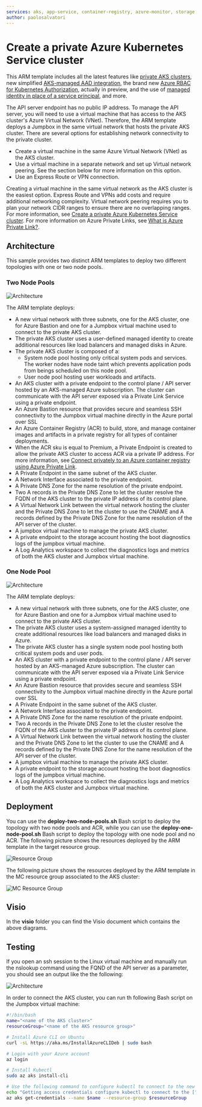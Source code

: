 ```yaml
---
services: aks, app-service, container-registry, azure-monitor, storage, virtual-network, virtual-machines, private-link, templates
author: paolosalvatori
---
```


# Create a private Azure Kubernetes Service cluster #

This ARM template includes all the latest features like [private AKS clusters](https://docs.microsoft.com/en-us/azure/aks/private-clusters), new simplified [AKS-managed AAD integration](https://docs.microsoft.com/en-us/azure/aks/managed-aad), the brand new [Azure RBAC for Kubernetes Authorization](https://docs.microsoft.com/en-us/azure/aks/manage-azure-rbac), actually in preview, and the use of [managed identity in place of a service principal](https://docs.microsoft.com/en-us/azure/aks/use-managed-identity), and more. 

The API server endpoint has no public IP address. To manage the API server, you will need to use a virtual machine that has access to the AKS cluster's Azure Virtual Network (VNet). Therefore, the ARM template deploys a Jumpbox in the same virtual network that hosts the private AKS cluster. There are several options for establishing network connectivity to the private cluster.

- Create a virtual machine in the same Azure Virtual Network (VNet) as the AKS cluster.
- Use a virtual machine in a separate network and set up Virtual network peering. See the section below for more information on this option.
- Use an Express Route or VPN connection.

Creating a virtual machine in the same virtual network as the AKS cluster is the easiest option. Express Route and VPNs add costs and require additional networking complexity. Virtual network peering requires you to plan your network CIDR ranges to ensure there are no overlapping ranges. For more information, see [Create a private Azure Kubernetes Service cluster](https://docs.microsoft.com/en-us/azure/aks/private-clusters). For more information on Azure Private Links, see [What is Azure Private Link?](https://docs.microsoft.com/en-us/azure/private-link/private-link-overview).

## Architecture ##

This sample provides two distinct ARM templates to deploy two different topologies with one or two node pools.

### Two Node Pools ###

![Architecture](images/architecture-two-node-pools.png)

The ARM template deploys:

- A new virtual network with three subnets, one for the AKS cluster, one for Azure Bastion and one for a Jumpbox virtual machine used to connect to the private AKS cluster.
- The private AKS cluster uses a user-defined managed identity to create additional resources like load balancers and managed disks in Azure.
- The private AKS cluster is composed of a:
  - System node pool hosting only critical system pods and services. The worker nodes have node taint which prevents application pods from beings scheduled on this node pool.
  - User node pool hosting user workloads and artifacts.
- An AKS cluster with a private endpoint to the control plane / API server hosted by an AKS-managed Azure subscription. The cluster can communicate with the API server exposed via a Private Link Service using a private endpoint.
- An Azure Bastion resource that provides secure and seamless SSH connectivity to the Jumpbox virtual machine directly in the Azure portal over SSL
- An Azure Container Registry (ACR) to build, store, and manage container images and artifacts in a private registry for all types of container deployments.
- When the ACR sku is equal to Premium, a Private Endpoint is created to allow the private AKS cluster to access ACR via a private IP address. For more information, see [Connect privately to an Azure container registry using Azure Private Link](https://docs.microsoft.com/en-us/azure/container-registry/container-registry-private-link).
- A Private Endpoint in the same subnet of the AKS cluster.
- A Network Interface associated to the private endpoint.
- A Private DNS Zone for the name resolution of the private endpoint.
- Two A records in the Private DNS Zone to let the cluster resolve the FQDN of the AKS cluster to the private IP address of its control plane.
- A Virtual Network Link between the virtual network hosting the cluster and the Private DNS Zone to let the cluster to use the CNAME and A records defined by the Private DNS Zone for the name resolution of the API server of the cluster.
- A jumpbox virtual machine to manage the private AKS cluster.
- A private endpoint to the storage account hosting the boot diagnostics logs of the jumpbox virtual machine.
- A Log Analytics workspace to collect the diagnostics logs and metrics of both the AKS cluster and Jumpbox virtual machine.

### One Node Pool ###

![Architecture](images/architecture-one-node-pool.png)

The ARM template deploys:

- A new virtual network with three subnets, one for the AKS cluster, one for Azure Bastion and one for a Jumpbox virtual machine used to connect to the private AKS cluster.
- The private AKS cluster uses a system-assigned managed identity to create additional resources like load balancers and managed disks in Azure.
- The private AKS cluster has a single system node pool hosting both critical system pods and user pods.
- An AKS cluster with a private endpoint to the control plane / API server hosted by an AKS-managed Azure subscription. The cluster can communicate with the API server exposed via a Private Link Service using a private endpoint.
- An Azure Bastion resource that provides secure and seamless SSH connectivity to the Jumpbox virtual machine directly in the Azure portal over SSL
- A Private Endpoint in the same subnet of the AKS cluster.
- A Network Interface associated to the private endpoint.
- A Private DNS Zone for the name resolution of the private endpoint.
- Two A records in the Private DNS Zone to let the cluster resolve the FQDN of the AKS cluster to the private IP address of its control plane.
- A Virtual Network Link between the virtual network hosting the cluster and the Private DNS Zone to let the cluster to use the CNAME and A records defined by the Private DNS Zone for the name resolution of the API server of the cluster.
- A jumpbox virtual machine to manage the private AKS cluster.
- A private endpoint to the storage account hosting the boot diagnostics logs of the jumpbox virtual machine.
- A Log Analytics workspace to collect the diagnostics logs and metrics of both the AKS cluster and Jumpbox virtual machine.

## Deployment ##

You can use the **deploy-two-node-pools.sh** Bash script to deploy the topology with two node pools and ACR, while you can use the **deploy-one-node-pool.sh** Bash script to deploy the topology with one node pool and no ACR. The following picture shows the resources deployed by the ARM template in the target resource group.

![Resource Group](images/resourcegroup.png)

The following picture shows the resources deployed by the ARM template in the MC resource group associated to the AKS cluster:

![MC Resource Group](images/mc_resourcegroup.png)

## Visio ##

In the **visio** folder you can find the Visio document which contains the above diagrams.

## Testing ##

If you open an ssh session to the Linux virtual machine and manually run the nslookup command using the FQND of the API server as a parameter, you should see an output like the the following:

![Architecture](images/nslookup.png)

In order to connect the AKS cluster, you can run th following Bash script on the Jumpbox virtual machine:

```bash
#!/bin/bash
name="<name of the AKS cluster>"
resourceGroup="<name of the AKS resource group>"

# Install Azure CLI on Ubuntu
curl -sL https://aka.ms/InstallAzureCLIDeb | sudo bash

# Login with your Azure account
az login

# Install Kubectl
sudo az aks install-cli

# Use the following command to configure kubectl to connect to the new Kubernetes cluster
echo "Getting access credentials configure kubectl to connect to the ["$aksName"] AKS cluster..."
az aks get-credentials --name $name --resource-group $resourceGroup
```

